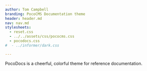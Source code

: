 ```yaml
---
author: Tom Campbell
branding: PocoCMS Documentation theme
header: header.md
nav: nav.md
stylesheets:
  - reset.css
  - ../../assets/css/pococms.css
  - pocodocs.css
#  - ../informer/dark.css

---
```


PocoDocs is a cheerful, colorful theme for reference documentation.
